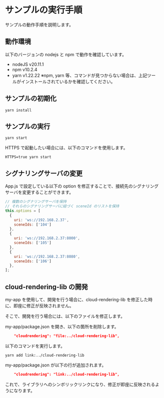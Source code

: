 # サンプルの実行手順

サンプルの動作手順を説明します。

## 動作環境

以下のバージョンの nodejs と npm で動作を確認しています。

- nodeJS v20.11.1
- npm v10.2.4
- yarn v1.22.22
※npm, yarn 等、コマンドが見つからない場合は、上記ツールがインストールされているかを確認してください。

## サンプルの初期化

```console
yarn install
```

## サンプルの実行

```console
yarn start
```

HTTPS で起動したい場合には、以下のコマンドを使用します。

```console
HTTPS=true yarn start
```

## シグナリングサーバの変更

App.js で設定している以下の option を修正することで、接続先のシグナリングサーバを変更することができます。

```javascript
// 複数のシグナリングサーバを保持
// それらのシグナリングサーバに紐づく sceneId のリストを保持
this.options = [
  {
    uri: 'ws://192.168.2.37',
    sceneIds: ['104']
  },
  {
    uri: 'ws://192.168.2.37:8000',
    sceneIds: ['105']
  },
  {
    uri: 'ws://192.168.2.37:8080',
    sceneIds: ['106']
  },
];
```

## cloud-rendering-lib の開発

my-app を使用して、開発を行う場合に、cloud-rendering-lib を修正した時に、即座に修正が反映されません。

そこで、開発を行う場合には、以下のファイルを修正します。

my-app/package.json を開き、以下の箇所を削除します。

```json
    "cloudrendering": "file:../cloud-rendering-lib",
```

以下のコマンドを実行します。

```console
yarn add link:../cloud-rendering-lib
```

my-app/package.json が以下の行が追加されます。

```json
    "cloudrendering": "link:../cloud-rendering-lib",
```

これで、ライブラリへのシンボリックリンクになり、修正が即座に反映されるようになります。
